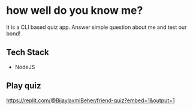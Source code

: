 
# how well do you know me?

It is a CLI based quiz app. Answer simple question about me and test our bond! 
## Tech Stack

- NodeJS


## Play quiz
https://replit.com/@BijaylaxmiBeher/friend-quiz?embed=1&output=1
